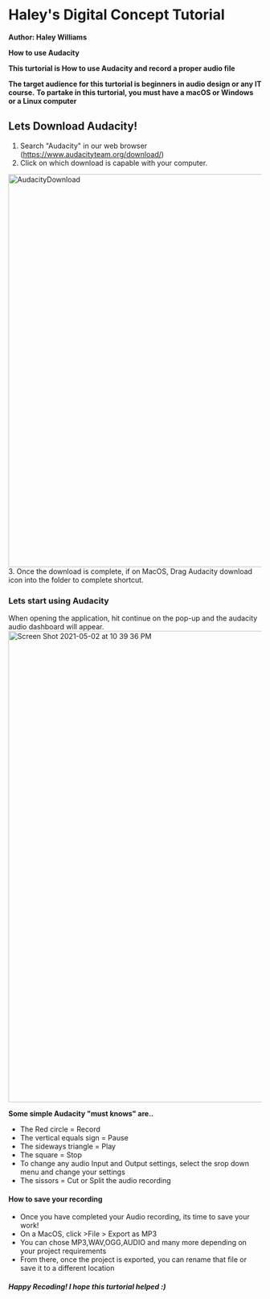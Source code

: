 # Haley's Digital Concept Tutorial
**Author: Haley Williams**

**How to use Audacity**

**This turtorial is How to use Audacity and record a proper audio file**

**The target audience for this turtorial is beginners in audio design or any IT course.**
**To partake in this turtorial, you must have a macOS or Windows or a Linux computer**

## Lets Download Audacity!
1. Search "Audacity" in our web browser (https://www.audacityteam.org/download/)
2. Click on which download is capable with your computer. 
 <img width="781" alt="AudacityDownload" src="https://user-images.githubusercontent.com/53011994/116838524-4a994400-ab94-11eb-9c30-a381c58579fd.png">
3. Once the download is complete, if on MacOS, Drag Audacity download icon into the folder to complete shortcut.


### Lets start using Audacity
 When opening the application, hit continue on the pop-up and the audacity audio dashboard will appear.<img width="937" alt="Screen Shot 2021-05-02 at 10 39 36 PM" src="https://user-images.githubusercontent.com/53011994/116839284-6520ec80-ab97-11eb-83f5-53b991753183.png">

 **Some simple Audacity "must knows" are..** 
* The Red circle = Record
* The vertical equals sign = Pause
* The sideways triangle = Play
* The square = Stop
* To change any audio Input and Output settings, select the srop down menu and change your settings
* The sissors = Cut or Split the audio recording

#### How to save your recording
* Once you have completed your Audio recording, its time to save your work!
* On a MacOS, click >File > Export as MP3 
* You can chose MP3,WAV,OGG,AUDIO and many more depending on your project requirements
* From there, once the project is exported, you can rename that file or save it to a different location

##### Happy Recoding! I hope this turtorial helped :)
